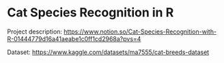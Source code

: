 # Cat Species Recognition in R
Project description: https://www.notion.so/Cat-Species-Recognition-with-R-01444779d16a41aeabe1c0ff1cd2968a?pvs=4

Dataset: https://www.kaggle.com/datasets/ma7555/cat-breeds-dataset
